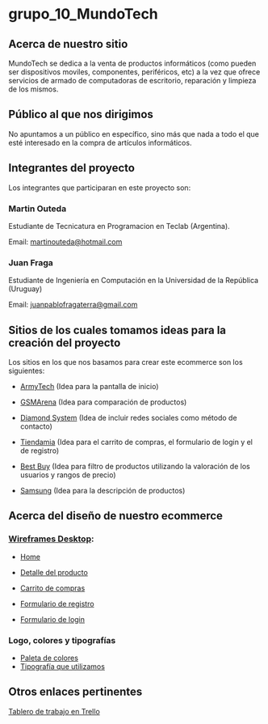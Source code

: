 # grupo_10_MundoTech

## Acerca de nuestro sitio

MundoTech se dedica a la venta de productos informáticos (como pueden ser dispositivos moviles, componentes, periféricos, etc) a la vez que ofrece servicios de armado de computadoras de escritorio, reparación y limpieza de los mismos.

## Público al que nos dirigimos

No apuntamos a un público en específico, sino más que nada a todo el que esté interesado en la compra de artículos informáticos.

## Integrantes del proyecto

Los integrantes que participaran en este proyecto son:

### Martin Outeda
Estudiante de Tecnicatura en Programacion en Teclab (Argentina). 

Email: martinouteda@hotmail.com

### Juan Fraga 
Estudiante de Ingeniería en Computación en la Universidad de la República (Uruguay)

Email: juanpablofragaterra@gmail.com

## Sitios de los cuales tomamos ideas para la creación del proyecto

Los sitios en los que nos basamos para crear este ecommerce son los siguientes:

- [ArmyTech](https://www.armytech.com.ar/) (Idea para la pantalla de inicio)

- [GSMArena](https://www.gsmarena.com/compare.php3?idPhone2=9848) (Idea para comparación de productos)

- [Diamond System](https://www.diamondcomputacion.com.ar/) (Idea de incluir redes sociales como método de contacto)

- [Tiendamia](https://tiendamia.com/uy) (Idea para el carrito de compras, el formulario de login y el de registro)

- [Best Buy](https://www.bestbuy.com/) (Idea para filtro de productos utilizando la valoración de los usuarios y rangos de precio)

- [Samsung](https://www.samsung.com/py/monitors/flat/led-monitor-24-inch-ls24f350fhlxzx/) (Idea para la descripción de productos)

## Acerca del diseño de nuestro ecommerce

### [Wireframes Desktop](https://wireframe.cc/pro/pp/e93dfafe8407941):

- [Home](https://wireframe.cc/pro/pp/e93dfafe8407941) 

- [Detalle del producto](https://wireframe.cc/pro/pp/e93dfafe8407941) 

- [Carrito de compras](https://wireframe.cc/pro/pp/e93dfafe8407941)   

- [Formulario de registro](https://wireframe.cc/pro/pp/e93dfafe8407941) 

- [Formulario de login](https://wireframe.cc/pro/pp/e93dfafe8407941) 

### Logo, colores y tipografías

- [Paleta de colores](https://coolors.co/012a4a-013a63-01497c-014f86-2a6f97-2c7da0-468faf-61a5c2-89c2d9-a9d6e5)
- [Tipografía que utilizamos](https://fonts.google.com/specimen/Lobster)

## Otros enlaces pertinentes

[Tablero de trabajo en Trello](https://trello.com/b/jiLFAOf0/sprint-1)

